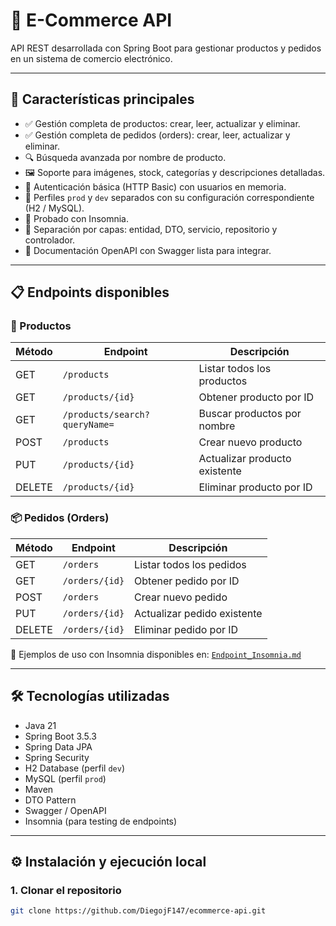 # 🛒 E-Commerce API 

API REST desarrollada con Spring Boot para gestionar productos y pedidos en un sistema de comercio electrónico.

---

## 🚀 Características principales

- ✅ Gestión completa de productos: crear, leer, actualizar y eliminar.
- ✅ Gestión completa de pedidos (orders): crear, leer, actualizar y eliminar.
- 🔍 Búsqueda avanzada por nombre de producto.
- 🖼️ Soporte para imágenes, stock, categorías y descripciones detalladas.
- 🔐 Autenticación básica (HTTP Basic) con usuarios en memoria.
- 🌱 Perfiles `prod` y `dev` separados con su configuración correspondiente (H2 / MySQL).
- 🧪 Probado con Insomnia.
- 🧩 Separación por capas: entidad, DTO, servicio, repositorio y controlador.
- 📝 Documentación OpenAPI con Swagger lista para integrar.

---

## 📋 Endpoints disponibles

### 🔧 Productos

| Método | Endpoint            | Descripción                         |
|--------|---------------------|-------------------------------------|
| GET    | `/products`         | Listar todos los productos          |
| GET    | `/products/{id}`    | Obtener producto por ID             |
| GET    | `/products/search?queryName=` | Buscar productos por nombre |
| POST   | `/products`         | Crear nuevo producto                |
| PUT    | `/products/{id}`    | Actualizar producto existente       |
| DELETE | `/products/{id}`    | Eliminar producto por ID            |

### 📦 Pedidos (Orders)

| Método | Endpoint            | Descripción                         |
|--------|---------------------|-------------------------------------|
| GET    | `/orders`           | Listar todos los pedidos            |
| GET    | `/orders/{id}`      | Obtener pedido por ID               |
| POST   | `/orders`           | Crear nuevo pedido                  |
| PUT    | `/orders/{id}`      | Actualizar pedido existente         |
| DELETE | `/orders/{id}`      | Eliminar pedido por ID              |

📂 Ejemplos de uso con Insomnia disponibles en: [`Endpoint_Insomnia.md`](docs/Endpoint_Insomnia.md)

---

## 🛠️ Tecnologías utilizadas

- Java 21
- Spring Boot 3.5.3
- Spring Data JPA
- Spring Security
- H2 Database (perfil `dev`)
- MySQL (perfil `prod`)
- Maven
- DTO Pattern
- Swagger / OpenAPI
- Insomnia (para testing de endpoints)

---

## ⚙️ Instalación y ejecución local

### 1. Clonar el repositorio

```bash
git clone https://github.com/DiegojF147/ecommerce-api.git
